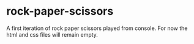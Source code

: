 # rock-paper-scissors
A first iteration of rock paper scissors played from console. For now the html and css files will remain empty.